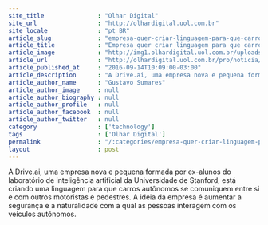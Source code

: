 ```yaml
---
site_title               : "Olhar Digital"
site_url                 : "http://olhardigital.uol.com.br"
site_locale              : "pt_BR"
article_slug             : "empresa-quer-criar-linguagem-para-que-carros-autonomos-se-comuniquem"
article_title            : "Empresa quer criar linguagem para que carros autônomos se comuniquem"
article_image            : "http://img1.olhardigital.uol.com.br/uploads/acervo_imagens/2016/09/20160914101712_660_420.jpg"
article_url              : "http://olhardigital.uol.com.br/pro/noticia/empresa-quer-criar-linguagem-para-que-carros-autonomos-se-comuniquem/62119"
article_published_at     : "2016-09-14T10:09:00-03:00"
article_description      : "A Drive.ai, uma empresa nova e pequena formada por ex-alunos do laboratório de inteligência artificial da Universidade de Stanford, está criando uma linguagem para que carros autônomos se comuniquem entre si e com outros motoristas e pedestres. A ideia da empresa é aumentar a segurança e a naturalidade com a qual as pessoas interagem com os veículos autônomos."
article_author_name      : "Gustavo Sumares"
article_author_image     : null
article_author_biography : null
article_author_profile   : null
article_author_facebook  : null
article_author_twitter   : null
category                 : ['technology']
tags                     : ['Olhar Digital']
permalink                : "/:categories/empresa-quer-criar-linguagem-para-que-carros-autonomos-se-comuniquem/"
layout                   : post
---
```


A Drive.ai, uma empresa nova e pequena formada por ex-alunos do laboratório de inteligência artificial da Universidade de Stanford, está criando uma linguagem para que carros autônomos se comuniquem entre si e com outros motoristas e pedestres. A ideia da empresa é aumentar a segurança e a naturalidade com a qual as pessoas interagem com os veículos autônomos.
